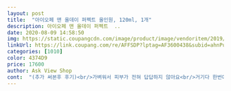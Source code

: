 ```yaml
---
layout: post 
title:  "아이오페 맨 올데이 퍼펙트 올인원, 120ml, 1개" 
description: 아이오페 맨 올데이 퍼펙트  ..
date: 2020-08-09 14:58:50 
img: https://static.coupangcdn.com/image/product/image/vendoritem/2019/05/03/3029254527/c42930e4-1517-462d-b63e-ecaed7d883e9.jpg 
linkUrl: https://link.coupang.com/re/AFFSDP?lptag=AF3600438&subid=ahnPublicAsk&pageKey=1478850094&itemId=2540611171&vendorItemId=71088501031&traceid=V0-113-20572018fbd15613 
categories: [1010] 
color: 4374D9 
price: 17600 
author: Ask View Shop 
cont:  "(추가 써본후 후기)<br/>가벼워서 피부가 전혀 답답하지 않아요<br/>거기다 한번에바를수 있어 편하다네요<br/>그래두 이정도 향과 기능이면 재구매의사 잇다구 합니다 ^^<br/>기존 오일프리 제품을 선호하는 편인데 ㅠ 번들거리지않고 산뜻하게 잘 맞앗음 좋겟어요 ㅎ<br/>끈적임  전혀 없음<br/>내용물 색상  약간 투명 흰색<br/>내용물이 안보이는 타입이라 얼마나 썼는지 알수 없지만 펌핑마개가 있어 위생적이구 편한 펌핑타입에 이것저것 바르기 귀찮아하는 저희집 신랑에게 적합한 올인원 타입이라너무 편하구 좋을듯해요 ㅎ<br/>너무 강한 남성 화장품 냄새는 아니구 제가 맡아도 약간은은하게 꽤 겐찮은 향 오히려 여자화장품 향에더가까워 좋네요<br/>농도  바르면 아주 얇고 시원하게 펴집니다<br/>느낌  산듯하고 고르게 퍼지는 시원한 느낌, 흡수도 잘되고<br/>배송  상품 하자 없이 배송 매우 만족<br/>뽁뽁이를 감싸서 왓음 좋앗을텐데 그냥 바닥에 뽁뽁이 깔려서 왓더라구요 다행히 파손 없이 왔지만 그게 조금 아쉬워요<br/>사이즈도 너무 크지 않아 가방에 넣고 다니면서 사용할 수 있겠네요<br/>상품 리뷰<br/>습한 더운날씨에도 무난하게 바를수 있을 정도로 끈적임 없고 금방 흡수됩니다.<br/> 유통기한은 2021년도 까지 넉넉합니다.<br/><br/>아쉬운 점  향이 조금 더 있었으면 최고<br/>아직써보기전이라 자세히는 못적지만 포장용기 고급스럽구<br/>예뻐요 ㅎ<br/>유통기한 2019년 12월 20일<br/>일단 케이스가 메탈느낌이라 먼가 있어보이고 너무 좋네요<br/>제품을 보면 세심하게 만들었다는 느낌이 드네요<br/>촉촉하구 끈적임은 덜한데 건조한타입의 저희신랑은 보습력은 조금 부족하다는.<br/>.<br/><br/>추가로 눌림방지 캡이 있고 장착하면 생각보다 쉽게 빠지지 않아 출장이나 여행 가실때 아주 유용하게 쓰일거 같아요.<br/> 미백효과가 있어 여름에 쓰기 딱좋고 발라도 가벼운 느낌이나서 추가로 썬크림 발라도 무게감 없어 딱 좋습니다.<br/> 살짝 지성 피부인데 기름기도 컨트롤 해주는거 같고 보습 효과도 좋은거 같아요.<br/> 개인적으로 아주 마음에 듭니다.<br/><br/>특히 펌핑해서 사용하는게 너무 위생적이고 좋네요<br/>향  없음(아주 너무 미세한 남성향)<br/>향은 자극적이지 않고 무난합니다.<br/> 향이 오래가는 타입이 아니어서 향에 민감하신분은 좋을거 같아요<br/>" 
---
```

